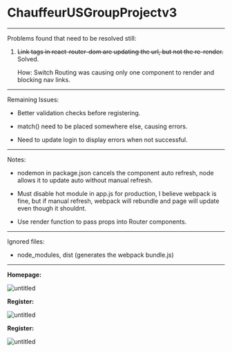 # ChauffeurUSGroupProjectv3

---

Problems found that need to be resolved still:

1. ~~Link tags in react-router-dom are updating the url, but not the re-render.~~ Solved.

   How: Switch Routing was causing only one component to render and blocking nav links.

---

Remaining Issues:

- Better validation checks before registering.

- match() need to be placed somewhere else, causing errors.

- Need to update login to display errors when not successful.

---

Notes:

- nodemon in package.json cancels the component auto refresh, node allows it to update auto without manual refresh.

* Must disable hot module in app.js for production, I believe webpack is fine, but if manual refresh, webpack will rebundle and page will update even though it shouldnt.

- Use render function to pass props into Router components.

---

Ignored files:

- node_modules, dist (generates the webpack bundle.js)

---

**Homepage:**

![untitled](https://user-images.githubusercontent.com/12276056/44954791-49109e80-ae76-11e8-9e44-7ff6c5f9b557.png)

**Register:**

![untitled](https://user-images.githubusercontent.com/12276056/45071156-ebad6500-b0a2-11e8-9a01-142d25df0d4a.png)

**Register:**

![untitled](https://user-images.githubusercontent.com/12276056/45217452-17cb1080-b272-11e8-9f00-a1689e4601cd.png)
